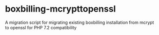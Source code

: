 # boxbilling-mcrypttopenssl
A migration script for migrating existing boxbilling installation from mcrypt to openssl for PHP 7.2 compatibility
